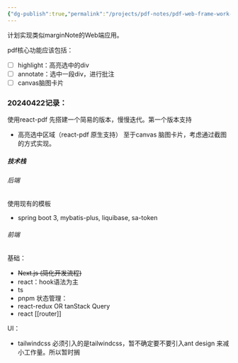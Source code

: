 ```yaml
---
{"dg-publish":true,"permalink":"/projects/pdf-notes/pdf-web-frame-work-brain-storm/","created":"2024-05-27T15:37:32.389+08:00","updated":"2024-05-27T15:03:21.000+08:00"}
---
```




计划实现类似marginNote的Web端应用。

pdf核心功能应该包括：

- [ ] highlight：高亮选中的div
- [ ] annotate：选中一段div，进行批注
- [ ] canvas脑图卡片

### 20240422记录：

使用react-pdf 先搭建一个简易的版本，慢慢迭代。第一个版本支持

+ 高亮选中区域（react-pdf 原生支持） 至于canvas 脑图卡片，考虑通过截图的方式实现。

##### 技术栈

###### 后端

使用现有的模板

+ spring boot 3, mybatis-plus, liquibase, sa-token

###### 前端

基础：

+ ~~Next.js (简化开发流程)~~
+ react：hook语法为主
+ ts
+ pnpm 状态管理：
+ react-redux OR tanStack Query
+ react  \[\[router\]\]

UI：

+ tailwindcss 必须引入的是tailwindcss，暂不确定要不要引入ant design 来减小工作量。所以暂时搁